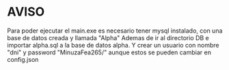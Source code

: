 # AVISO

Para poder ejecutar el main.exe es necesario tener mysql instalado, con una base de datos creada y llamada "Alpha"
Ademas de ir al directorio DB e importar alpha.sql a la base de datos alpha.
Y crear un usuario con nombre "dni" y password "MinuzaFea265/" aunque estos se pueden cambiar en config.json

